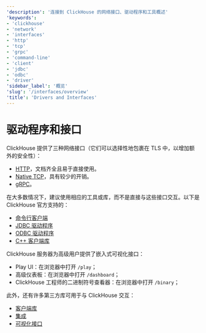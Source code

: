 ```yaml
---
'description': '连接到 ClickHouse 的网络接口、驱动程序和工具概述'
'keywords':
- 'clickhouse'
- 'network'
- 'interfaces'
- 'http'
- 'tcp'
- 'grpc'
- 'command-line'
- 'client'
- 'jdbc'
- 'odbc'
- 'driver'
'sidebar_label': '概览'
'slug': '/interfaces/overview'
'title': 'Drivers and Interfaces'
---
```





# 驱动程序和接口

ClickHouse 提供了三种网络接口（它们可以选择性地包裹在 TLS 中，以增加额外的安全性）：

- [HTTP](http.md)，文档齐全且易于直接使用。
- [Native TCP](../interfaces/tcp.md)，具有较少的开销。
- [gRPC](grpc.md)。

在大多数情况下，建议使用相应的工具或库，而不是直接与这些接口交互。以下是 ClickHouse 官方支持的：

- [命令行客户端](../interfaces/cli.md)
- [JDBC 驱动程序](../interfaces/jdbc.md)
- [ODBC 驱动程序](../interfaces/odbc.md)
- [C++ 客户端库](../interfaces/cpp.md)

ClickHouse 服务器为高级用户提供了嵌入式可视化接口：

- Play UI：在浏览器中打开 `/play`；
- 高级仪表板：在浏览器中打开 `/dashboard`；
- ClickHouse 工程师的二进制符号查看器：在浏览器中打开 `/binary`；

此外，还有许多第三方库可用于与 ClickHouse 交互：

- [客户端库](../interfaces/third-party/client-libraries.md)
- [集成](../interfaces/third-party/integrations.md)
- [可视化接口](../interfaces/third-party/gui.md)
